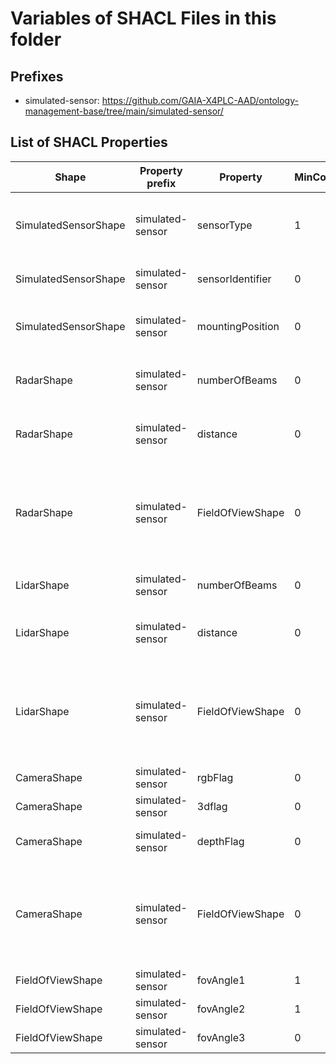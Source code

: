 # Variables of SHACL Files in this folder

## Prefixes

- simulated-sensor: <https://github.com/GAIA-X4PLC-AAD/ontology-management-base/tree/main/simulated-sensor/>

## List of SHACL Properties

| Shape | Property prefix | Property | MinCount | MaxCount | Description | Datatype/NodeKind | Filename |
| --- | --- | --- | --- | --- | --- | --- | --- |
| SimulatedSensorShape | simulated-sensor | sensorType | 1 | 1 | Perception and other relevant sensors for autonomous driving |  | simulated-sensor_shacl.ttl |
| SimulatedSensorShape | simulated-sensor | sensorIdentifier | 0 | 1 | Name/Identifier of the sensor in the simulator | <http://www.w3.org/2001/XMLSchema#string> | simulated-sensor_shacl.ttl |
| SimulatedSensorShape | simulated-sensor | mountingPosition | 0 | 1 | Possible mounting positions of the radar | <http://www.w3.org/2001/XMLSchema#string> | simulated-sensor_shacl.ttl |
| RadarShape | simulated-sensor | numberOfBeams | 0 |  | Number of beams sent by the radar sensor | <http://www.w3.org/2001/XMLSchema#integer> | simulated-sensor_shacl.ttl |
| RadarShape | simulated-sensor | distance | 0 | 1 | Covered distance or range in meters | <http://www.w3.org/2001/XMLSchema#integer> | simulated-sensor_shacl.ttl |
| RadarShape | simulated-sensor | FieldOfViewShape | 0 | 1 | Field of view angles, supporting up to three values (e.g., horizontal, upper, and lower FoV) |  | simulated-sensor_shacl.ttl |
| LidarShape | simulated-sensor | numberOfBeams | 0 |  | Number of beams sent by the lidar sensor | <http://www.w3.org/2001/XMLSchema#integer> | simulated-sensor_shacl.ttl |
| LidarShape | simulated-sensor | distance | 0 | 1 | Covered distance or range in meters | <http://www.w3.org/2001/XMLSchema#integer> | simulated-sensor_shacl.ttl |
| LidarShape | simulated-sensor | FieldOfViewShape | 0 | 1 | Field of view angles, supporting up to three values (e.g., horizontal, upper, and lower FoV) |  | simulated-sensor_shacl.ttl |
| CameraShape | simulated-sensor | rgbFlag | 0 | 1 | If true, camera is RGB camera | <http://www.w3.org/2001/XMLSchema#boolean> | simulated-sensor_shacl.ttl |
| CameraShape | simulated-sensor | 3dflag | 0 | 1 | If true, camera is 3D camera | <http://www.w3.org/2001/XMLSchema#boolean> | simulated-sensor_shacl.ttl |
| CameraShape | simulated-sensor | depthFlag | 0 | 1 | If true, camera is depth camera | <http://www.w3.org/2001/XMLSchema#boolean> | simulated-sensor_shacl.ttl |
| CameraShape | simulated-sensor | FieldOfViewShape | 0 | 1 | Field of view angles, supporting up to three values (e.g., horizontal, upper, and lower FoV) |  | simulated-sensor_shacl.ttl |
| FieldOfViewShape | simulated-sensor | fovAngle1 | 1 | 1 | FoV angle 1 | <http://www.w3.org/2001/XMLSchema#float> | simulated-sensor_shacl.ttl |
| FieldOfViewShape | simulated-sensor | fovAngle2 | 1 | 1 | FoV angle 2 | <http://www.w3.org/2001/XMLSchema#float> | simulated-sensor_shacl.ttl |
| FieldOfViewShape | simulated-sensor | fovAngle3 | 0 | 1 | FoV angle 3 | <http://www.w3.org/2001/XMLSchema#float> | simulated-sensor_shacl.ttl |
